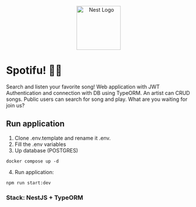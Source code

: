 <p align="center">
  <a href="http://nestjs.com/" target="blank"><img src="https://nestjs.com/img/logo-small.svg" width="120" alt="Nest Logo" /></a>
</p>

# Spotifu! 🦝🦨

Search and listen your favorite song!
Web application with JWT Authentication and connection with DB using TypeORM. An artist can CRUD songs.
Public users can search for song and play.
What are you waiting for join us?

## Run application

1. Clone .env.template and rename it .env.
2. Fill the .env variables
3. Up database (POSTGRES)

```
docker compose up -d
```

4. Run application:

```
npm run start:dev
```

### Stack: NestJS + TypeORM
